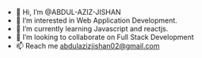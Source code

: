 - 👋 Hi, I’m @ABDUL-AZIZ-JISHAN
- 👀 I’m interested in Web Application Development.
- 🌱 I’m currently learning Javascript and reactjs.
- 💞️ I’m looking to collaborate on Full Stack Development
- 📫 Reach me abdulazizjishan02@gmail.com 

<!---
ABDUL-AZIZ-JISHAN/ABDUL-AZIZ-JISHAN is a ✨ special ✨ repository because its `README.md` (this file) appears on your GitHub profile.
You can click the Preview link to take a look at your changes.
--->
